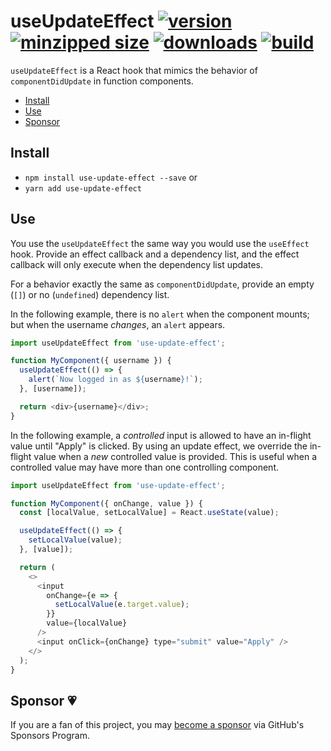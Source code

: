 # useUpdateEffect [![version](https://img.shields.io/npm/v/use-update-effect.svg)](https://www.npmjs.com/package/use-update-effect) [![minzipped size](https://img.shields.io/bundlephobia/minzip/use-update-effect.svg)](https://www.npmjs.com/package/use-update-effect) [![downloads](https://img.shields.io/npm/dt/use-update-effect.svg)](https://www.npmjs.com/package/use-update-effect) [![build](https://api.travis-ci.com/CharlesStover/use-update-effect.svg)](https://travis-ci.com/CharlesStover/use-update-effect/)

`useUpdateEffect` is a React hook that mimics the behavior of
`componentDidUpdate` in function components.

- [Install](#install)
- [Use](#use)
- [Sponsor](#sponsor)

## Install

- `npm install use-update-effect --save` or
- `yarn add use-update-effect`

## Use

You use the `useUpdateEffect` the same way you would use the `useEffect` hook.
Provide an effect callback and a dependency list, and the effect callback will
only execute when the dependency list updates.

For a behavior exactly the same as `componentDidUpdate`, provide an empty (`[]`)
or no (`undefined`) dependency list.

In the following example, there is no `alert` when the component mounts; but
when the username _changes_, an `alert` appears.

```javascript
import useUpdateEffect from 'use-update-effect';

function MyComponent({ username }) {
  useUpdateEffect(() => {
    alert(`Now logged in as ${username}!`);
  }, [username]);

  return <div>{username}</div>;
}
```

In the following example, a _controlled_ input is allowed to have an in-flight
value until "Apply" is clicked. By using an update effect, we override the
in-flight value when a _new_ controlled value is provided. This is useful when a
controlled value may have more than one controlling component.

```javascript
import useUpdateEffect from 'use-update-effect';

function MyComponent({ onChange, value }) {
  const [localValue, setLocalValue] = React.useState(value);

  useUpdateEffect(() => {
    setLocalValue(value);
  }, [value]);

  return (
    <>
      <input
        onChange={e => {
          setLocalValue(e.target.value);
        }}
        value={localValue}
      />
      <input onClick={onChange} type="submit" value="Apply" />
    </>
  );
}
```

## Sponsor 💗

If you are a fan of this project, you may
[become a sponsor](https://github.com/sponsors/CharlesStover)
via GitHub's Sponsors Program.
